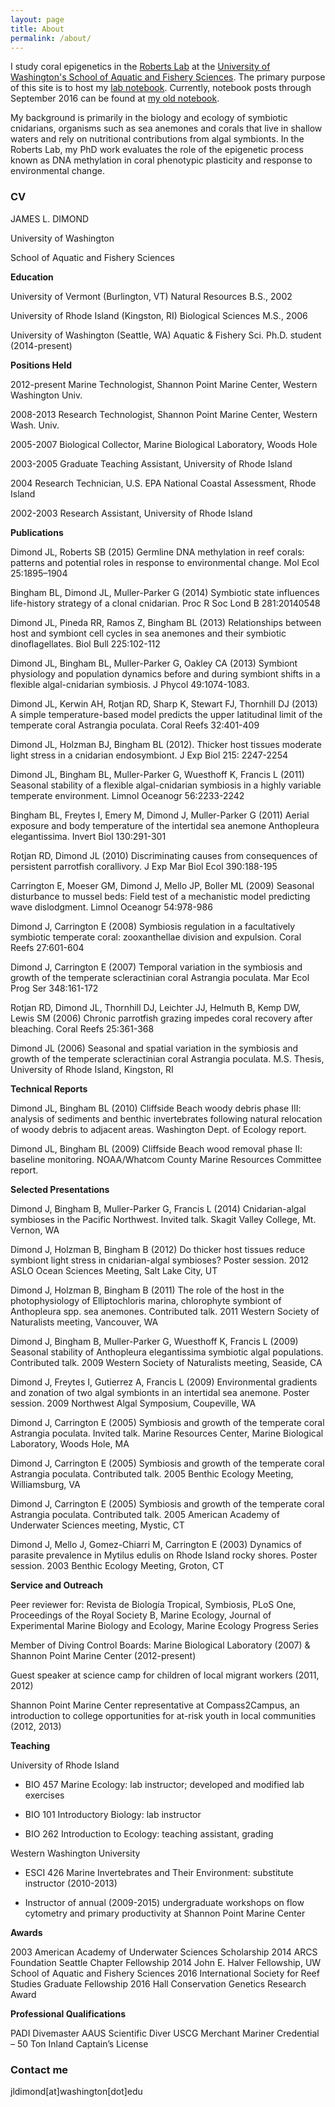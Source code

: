 ```yaml
---
layout: page
title: About
permalink: /about/
---
```


I study coral epigenetics in the [Roberts Lab](https://faculty.washington.edu/sr320/) 
at the [University of Washington's School of Aquatic and Fishery Sciences](https://fish.uw.edu/). The primary purpose of this site is to host my [lab notebook](https://jldimond.github.io/). Currently, notebook posts through September 2016 can be found at [my old notebook](http://onsnetwork.org/jdimond/). 

My background is primarily in the biology and ecology of symbiotic cnidarians, organisms such as sea anemones and corals that live in shallow waters and rely on nutritional contributions from  algal symbionts. In the Roberts Lab, my PhD work evaluates the role of the epigenetic process known as DNA methylation in coral phenotypic plasticity and response to environmental change.

### CV

JAMES L. DIMOND

University of Washington

School of Aquatic and Fishery Sciences

**Education**

University of Vermont (Burlington, VT)   Natural Resources   B.S., 2002

University of Rhode Island (Kingston, RI)   Biological Sciences   M.S., 2006

University of Washington (Seattle, WA)		Aquatic & Fishery Sci.	Ph.D. student (2014-present)

**Positions Held**

2012-present	Marine Technologist, Shannon Point Marine Center, Western Washington Univ.

2008-2013		Research Technologist, Shannon Point Marine Center, Western Wash. Univ.

2005-2007		Biological Collector, Marine Biological Laboratory, Woods Hole

2003-2005 		Graduate Teaching Assistant, University of Rhode Island

2004 			Research Technician, U.S. EPA National Coastal Assessment, Rhode Island

2002-2003 		Research Assistant, University of Rhode Island

**Publications**

Dimond JL, Roberts SB (2015) Germline DNA methylation in reef corals: patterns and potential roles in response to environmental change. Mol Ecol 25:1895–1904

Bingham BL, Dimond JL, Muller-Parker G (2014) Symbiotic state influences life-history strategy of a clonal cnidarian. Proc R Soc Lond B 281:20140548 

Dimond JL, Pineda RR, Ramos Z, Bingham BL (2013) Relationships between host and symbiont cell cycles in sea anemones and their symbiotic dinoflagellates. Biol Bull 225:102-112 

Dimond JL, Bingham BL, Muller-Parker G, Oakley CA (2013) Symbiont physiology and population dynamics before and during symbiont shifts in a flexible algal-cnidarian symbiosis. J Phycol 49:1074-1083. 

Dimond JL, Kerwin AH, Rotjan RD, Sharp K, Stewart FJ, Thornhill DJ (2013) A simple temperature-based model predicts the upper latitudinal limit of the temperate coral Astrangia poculata. Coral Reefs 32:401-409 

Dimond JL, Holzman BJ, Bingham BL (2012). Thicker host tissues moderate light stress in a cnidarian endosymbiont. J Exp Biol 215: 2247-2254 

Dimond JL, Bingham BL, Muller-Parker G, Wuesthoff K, Francis L (2011) Seasonal stability of a flexible algal-cnidarian symbiosis in a highly variable temperate environment. Limnol Oceanogr 56:2233-2242 

Bingham BL, Freytes I, Emery M, Dimond J, Muller-Parker G (2011) Aerial exposure and body temperature of the intertidal sea anemone Anthopleura elegantissima. Invert Biol 130:291-301 

Rotjan RD, Dimond JL (2010) Discriminating causes from consequences of persistent parrotfish corallivory. J Exp Mar Biol Ecol 390:188-195 

Carrington E, Moeser GM, Dimond J, Mello JP, Boller ML (2009) Seasonal disturbance to mussel beds: Field test of a mechanistic model predicting wave dislodgment. Limnol Oceanogr 54:978-986 

Dimond J, Carrington E (2008) Symbiosis regulation in a facultatively symbiotic temperate coral: zooxanthellae division and expulsion. Coral Reefs 27:601-604 

Dimond J, Carrington E (2007) Temporal variation in the symbiosis and growth of the temperate scleractinian coral Astrangia poculata. Mar Ecol Prog Ser 348:161-172 

Rotjan RD, Dimond JL, Thornhill DJ, Leichter JJ, Helmuth B, Kemp DW, Lewis SM (2006) Chronic parrotfish grazing impedes coral recovery after bleaching. Coral Reefs 25:361-368 

Dimond JL (2006) Seasonal and spatial variation in the symbiosis and growth of the temperate scleractinian coral Astrangia poculata. M.S. Thesis, University of Rhode Island, Kingston, RI 

**Technical Reports**

Dimond JL, Bingham BL (2010) Cliffside Beach woody debris phase III: analysis of sediments and benthic invertebrates following natural relocation of woody debris to adjacent areas. Washington Dept. of Ecology report.

Dimond JL, Bingham BL (2009) Cliffside Beach wood removal phase II: baseline monitoring. NOAA/Whatcom County Marine Resources Committee report.

**Selected Presentations**

Dimond J, Bingham B, Muller-Parker G, Francis L (2014) Cnidarian-algal symbioses in the Pacific Northwest. Invited talk. Skagit Valley College, Mt. Vernon, WA

Dimond J, Holzman B, Bingham B (2012) Do thicker host tissues reduce symbiont light stress in cnidarian-algal symbioses? Poster session. 2012 ASLO Ocean Sciences Meeting, Salt Lake City, UT

Dimond J, Holzman B, Bingham B (2011) The role of the host in the photophysiology of Elliptochloris marina, chlorophyte symbiont of Anthopleura spp. sea anemones. Contributed talk. 2011 Western Society of Naturalists meeting, Vancouver, WA

Dimond J, Bingham B, Muller-Parker G, Wuesthoff K, Francis L (2009) Seasonal stability of Anthopleura elegantissima symbiotic algal populations. Contributed talk. 2009 Western Society of Naturalists meeting, Seaside, CA

Dimond J, Freytes I, Gutierrez A, Francis L (2009) Environmental gradients and zonation of two algal symbionts in an intertidal sea anemone. Poster session. 2009 Northwest Algal Symposium, Coupeville, WA

Dimond J, Carrington E (2005) Symbiosis and growth of the temperate coral Astrangia poculata. Invited talk. Marine Resources Center, Marine Biological Laboratory, Woods Hole, MA

Dimond J, Carrington E (2005) Symbiosis and growth of the temperate coral Astrangia poculata. Contributed talk. 2005 Benthic Ecology Meeting, Williamsburg, VA

Dimond J, Carrington E (2005) Symbiosis and growth of the temperate coral Astrangia poculata. Contributed talk. 2005 American Academy of Underwater Sciences meeting, Mystic, CT

Dimond J, Mello J, Gomez-Chiarri M, Carrington E (2003) Dynamics of parasite prevalence in Mytilus edulis on Rhode Island rocky shores. Poster session. 2003 Benthic Ecology Meeting, Groton, CT

**Service and Outreach**

Peer reviewer for: Revista de Biología Tropical, Symbiosis, PLoS One, Proceedings of the Royal Society B, Marine Ecology, Journal of Experimental Marine Biology and Ecology, Marine Ecology Progress Series

Member of Diving Control Boards: Marine Biological Laboratory (2007) & Shannon Point Marine Center (2012-present)

Guest speaker at science camp for children of local migrant workers (2011, 2012) 

Shannon Point Marine Center representative at Compass2Campus, an introduction to college opportunities for at-risk youth in local communities (2012, 2013)

**Teaching**

University of Rhode Island

* BIO 457 Marine Ecology: lab instructor; developed and modified lab exercises 

* BIO 101 Introductory Biology: lab instructor

* BIO 262 Introduction to Ecology: teaching assistant, grading


Western Washington University

* ESCI 426 Marine Invertebrates and Their Environment: substitute instructor (2010-2013)

* Instructor of annual (2009-2015) undergraduate workshops on flow cytometry and primary productivity at Shannon Point Marine Center

**Awards**

2003	American Academy of Underwater Sciences Scholarship
2014	ARCS Foundation Seattle Chapter Fellowship
2014	John E. Halver Fellowship, UW School of Aquatic and Fishery Sciences
2016	International Society for Reef Studies Graduate Fellowship
2016	Hall Conservation Genetics Research Award

**Professional Qualifications**

PADI Divemaster 
AAUS Scientific Diver
USCG Merchant Mariner Credential – 50 Ton Inland Captain’s License



### Contact me

jldimond[at]washington[dot]edu